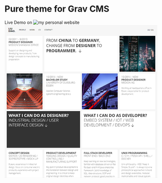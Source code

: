 # Pure theme for Grav CMS

Live Demo on ![my personal website](wwww.diaoliu.de)
![Pure Theme screenshot](screenshot.jpg)